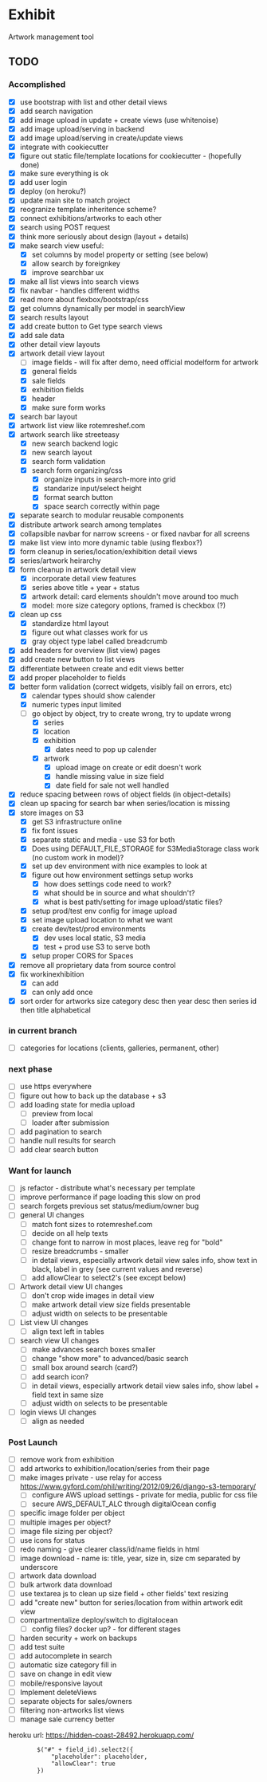 # Exhibit

Artwork management tool

## TODO

### Accomplished

- [X] use bootstrap with list and other detail views
- [X] add search navigation
- [X] add image upload in update + create views (use whitenoise)
- [X] add image upload/serving in backend
- [X] add image upload/serving in create/update views
- [X] integrate with cookiecutter
- [X] figure out static file/template locations for cookiecutter - (hopefully done)
- [X] make sure everything is ok
- [X] add user login
- [X] deploy (on heroku?)
- [X] update main site to match project
- [X] reogranize template inheritence scheme?
- [X] connect exhibitions/artworks to each other
- [X] search using POST request
- [X] think more seriously about design (layout + details)
- [X] make search view useful:
  - [X] set columns by model property or setting (see below)
  - [X] allow search by foreignkey
  - [X] improve searchbar ux
- [X] make all list views into search views
- [X] fix navbar - handles different widths
- [X] read more about flexbox/bootstrap/css
- [X] get columns dynamically per model in searchView
- [X] search results layout
- [X] add create button to Get type search views
- [X] add sale data
- [X] other detail view layouts
- [X] artwork detail view layout
  - [ ] image fields - will fix after demo, need official modelform for artwork
  - [X] general fields
  - [X] sale fields
  - [X] exhibition fields
  - [X] header
  - [X] make sure form works
- [X] search bar layout
- [X] artwork list view like rotemreshef.com
- [X] artwork search like streeteasy
  - [X] new search backend logic
  - [X] new search layout
  - [X] search form validation
  - [X] search form organizing/css
    - [X] organize inputs in search-more into grid
    - [X] standarize input/select height
    - [X] format search button
    - [X] space search correctly within page
- [X] separate search to modular reusable components
- [X] distribute artwork search among templates
- [X] collapsible navbar for narrow screens - or fixed navbar for all screens
- [X] make list view into more dynamic table (using flexbox?)
- [X] form cleanup in series/location/exhibition detail views
- [X] series/artwork heirarchy
- [X] form cleanup in artwork detail view
  - [X] incorporate detail view features
  - [X] series above title + year + status
  - [X] artwork detail: card elements shouldn't move around too much
  - [X] model: more size category options, framed is checkbox (?)
- [X] clean up css
  - [X] standardize html layout
  - [X] figure out what classes work for us
  - [X] gray object type label called breadcrumb
- [X] add headers for overview (list view) pages
- [X] add create new button to list views
- [X] differentiate between create and edit views better
- [X] add proper placeholder to fields
- [X] better form validation (correct widgets, visibly fail on errors, etc)
  - [X] calendar types should show calender
  - [X] numeric types input limited
  - [ ] go object by object, try to create wrong, try to update wrong
    - [X] series
    - [X] location
    - [X] exhibition
      - [X] dates need to pop up calender
    - [X] artwork
      - [X] upload image on create or edit doesn't work
      - [X] handle missing value in size field
      - [X] date field for sale not well handled
- [X] reduce spacing between rows of object fields (in object-details)
- [X] clean up spacing for search bar when series/location is missing
- [X] store images on S3
  - [X] get S3 infrastructure online
  - [X] fix font issues
  - [X] separate static and media - use S3 for both
  - [X] Does using DEFAULT_FILE_STORAGE for S3MediaStorage class work (no custom work in model)?
  - [X] set up dev environment with nice examples to look at
  - [X] figure out how environment settings setup works
    - [X] how does settings code need to work?
    - [X] what should be in source and what shouldn't?
    - [X] what is best path/setting for image upload/static files?
  - [X] setup prod/test env config for image upload
  - [X] set image upload location to what we want
  - [X] create dev/test/prod environments
    - [X] dev uses local static, S3 media
    - [X] test + prod use S3 to serve both
  - [X] setup proper CORS for Spaces
- [X] remove all proprietary data from source control
- [X] fix workinexhibition
  - [X] can add
  - [X] can only add once
- [X] sort order for artworks size category desc then year desc then series id then title alphabetical

### in current branch

- [ ] categories for locations (clients, galleries, permanent, other)

### next phase

- [ ] use https everywhere
- [ ] figure out how to back up the database + s3
- [ ] add loading state for media upload
  - [ ] preview from local
  - [ ] loader after submission
- [ ] add pagination to search
- [ ] handle null results for search
- [ ] add clear search button

### Want for launch

- [ ] js refactor - distribute what's necessary per template
- [ ] improve performance if page loading this slow on prod
- [ ] search forgets previous set status/medium/owner bug
- [ ] general UI changes
  - [ ] match font sizes to rotemreshef.com
  - [ ] decide on all help texts
  - [ ] change font to narrow in most places, leave reg for "bold"
  - [ ] resize breadcrumbs - smaller
  - [ ] in detail views, especially artwork detail view sales info, show text in black, label in grey (see current values and reverse)
  - [ ] add allowClear to select2's (see except below)
- [ ] Artwork detail view UI changes
  - [ ] don't crop wide images in detail view
  - [ ] make artwork detail view size fields presentable
  - [ ] adjust width on selects to be presentable
- [ ] List view UI changes
  - [ ] align text left in tables
- [ ] search view UI changes
  - [ ] make advances search boxes smaller
  - [ ] change "show more" to advanced/basic search
  - [ ] small box around search (card?)
  - [ ] add search icon?
  - [ ] in detail views, especially artwork detail view sales info, show label + field text in same size
  - [ ] adjust width on selects to be presentable
- [ ] login views UI changes
  - [ ] align as needed

### Post Launch

- [ ] remove work from exhibition
- [ ] add artworks to exhibition/location/series from their page
- [ ] make images private - use relay for access <https://www.gyford.com/phil/writing/2012/09/26/django-s3-temporary/>
  - [ ] configure AWS upload settings - private for media, public for css file
  - [ ] secure AWS_DEFAULT_ALC through digitalOcean config
- [ ] specific image folder per object
- [ ] multiple images per object?
- [ ] image file sizing per object?
- [ ] use icons for status
- [ ] redo naming - give clearer class/id/name fields in html
- [ ] image download - name is: title, year, size in, size cm separated by underscore
- [ ] artwork data download
- [ ] bulk artwork data download
- [ ] use textarea js to clean up size field + other fields' text resizing
- [ ] add "create new" button for series/location from within artwork edit view
- [ ] compartmentalize deploy/switch to digitalocean
  - [ ] config files? docker up? - for different stages
- [ ] harden security + work on backups
- [ ] add test suite
- [ ] add autocomplete in search
- [ ] automatic size category fill in
- [ ] save on change in edit view
- [ ] mobile/responsive layout
- [ ] Implement deleteViews
- [ ] separate objects for sales/owners
- [ ] filtering non-artworks list views
- [ ] manage sale currency better

heroku url: <https://hidden-coast-28492.herokuapp.com/>

```
        $("#" + field_id).select2({
            "placeholder": placeholder,
            "allowClear": true
        })
```
